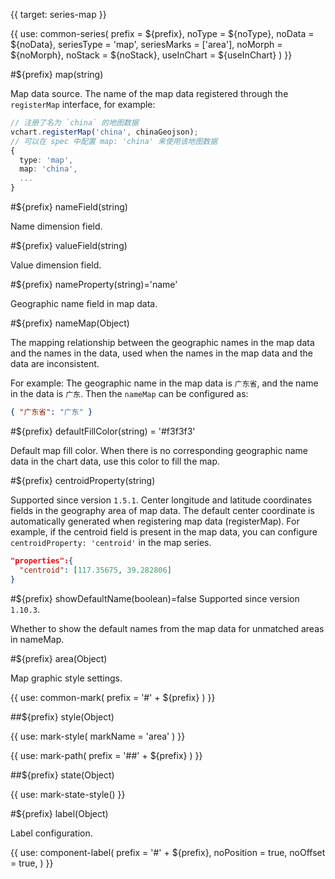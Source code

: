 {{ target: series-map }}

{{ use: common-series(
  prefix = ${prefix},
  noType = ${noType},
  noData = ${noData},
  seriesType = 'map',
  seriesMarks = ['area'],
  noMorph = ${noMorph},
  noStack = ${noStack},
  useInChart = ${useInChart}
) }}

#${prefix} map(string)

Map data source.
The name of the map data registered through the `registerMap` interface, for example:

```ts
// 注册了名为 `china` 的地图数据
vchart.registerMap('china', chinaGeojson);
// 可以在 spec 中配置 map: 'china' 来使用该地图数据
{
  type: 'map',
  map: 'china',
  ...
}
```

#${prefix} nameField(string)

Name dimension field.

#${prefix} valueField(string)

Value dimension field.

#${prefix} nameProperty(string)='name'

Geographic name field in map data.

#${prefix} nameMap(Object)

The mapping relationship between the geographic names in the map data and the names in the data, used when the names in the map data and the data are inconsistent.

For example: The geographic name in the map data is `广东省`, and the name in the data is `广东`. Then the `nameMap` can be configured as:

```json
{ "广东省": "广东" }
```

#${prefix} defaultFillColor(string) = '#f3f3f3'

Default map fill color. When there is no corresponding geographic name data in the chart data, use this color to fill the map.

#${prefix} centroidProperty(string)

Supported since version `1.5.1`.
Center longitude and latitude coordinates fields in the geography area of map data. The default center coordinate is automatically generated when registering map data (registerMap).
For example, if the centroid field is present in the map data, you can configure `centroidProperty: 'centroid'` in the map series.

```json
"properties":{
  "centroid": [117.35675, 39.282806]
}
```

#${prefix} showDefaultName(boolean)=false
Supported since version `1.10.3`.

Whether to show the default names from the map data for unmatched areas in nameMap.

#${prefix} area(Object)

Map graphic style settings.

{{ use: common-mark(
  prefix = '#' + ${prefix}
) }}

##${prefix} style(Object)

{{ use: mark-style(
  markName = 'area'
) }}

{{ use: mark-path(
  prefix = '##' + ${prefix}
) }}

##${prefix} state(Object)

{{ use: mark-state-style() }}

<!-- area mark end -->

#${prefix} label(Object)

Label configuration.

{{ use: component-label(
  prefix = '#' + ${prefix},
  noPosition = true,
  noOffset = true,
) }}
